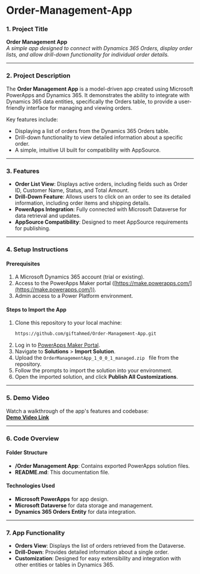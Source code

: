 # Order-Management-App
### **1. Project Title**
**Order Management App**  
*A simple app designed to connect with Dynamics 365 Orders, display order lists, and allow drill-down functionality for individual order details.*

---

### **2. Project Description**
The **Order Management App** is a model-driven app created using Microsoft PowerApps and Dynamics 365. It demonstrates the ability to integrate with Dynamics 365 data entities, specifically the Orders table, to provide a user-friendly interface for managing and viewing orders.

Key features include:  
- Displaying a list of orders from the Dynamics 365 Orders table.  
- Drill-down functionality to view detailed information about a specific order.  
- A simple, intuitive UI built for compatibility with AppSource.

---

### **3. Features**
- **Order List View**: Displays active orders, including fields such as Order ID, Customer Name, Status, and Total Amount.
- **Drill-Down Feature**: Allows users to click on an order to see its detailed information, including order items and shipping details.
- **PowerApps Integration**: Fully connected with Microsoft Dataverse for data retrieval and updates.
- **AppSource Compatibility**: Designed to meet AppSource requirements for publishing.

---

### **4. Setup Instructions**
#### **Prerequisites**
1. A Microsoft Dynamics 365 account (trial or existing).
2. Access to the PowerApps Maker portal ([https://make.powerapps.com/](https://make.powerapps.com/)).
3. Admin access to a Power Platform environment.

#### **Steps to Import the App**
1. Clone this repository to your local machine:  
   ```bash
   https://github.com/giftahmed/Order-Management-App.git
   ```
2. Log in to [PowerApps Maker Portal](https://make.powerapps.com/).
3. Navigate to **Solutions** > **Import Solution**.
4. Upload the `OrderManagementApp_1_0_0_1_managed.zip ` file from the repository.
5. Follow the prompts to import the solution into your environment.
6. Open the imported solution, and click **Publish All Customizations**.

---

### **5. Demo Video**
Watch a walkthrough of the app's features and codebase:  
**[Demo Video Link](https://youtu.be/6IWDDtsbj58)**

---

### **6. Code Overview**
#### **Folder Structure**
- **/Order Management App**: Contains exported PowerApps solution files.
- **README.md**: This documentation file.

#### **Technologies Used**
- **Microsoft PowerApps** for app design.
- **Microsoft Dataverse** for data storage and management.
- **Dynamics 365 Orders Entity** for data integration.

---

### **7. App Functionality**
- **Orders View**: Displays the list of orders retrieved from the Dataverse.
- **Drill-Down**: Provides detailed information about a single order.
- **Customization**: Designed for easy extensibility and integration with other entities or tables in Dynamics 365.
